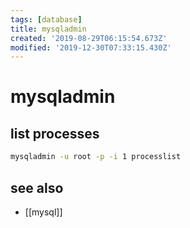 ```yaml
---
tags: [database]
title: mysqladmin
created: '2019-08-29T06:15:54.673Z'
modified: '2019-12-30T07:33:15.430Z'
---
```


# mysqladmin

## list processes
```sh
mysqladmin -u root -p -i 1 processlist
```

## see also
- [[mysql]]
